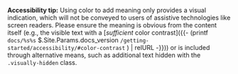 **Accessibility tip:** Using color to add meaning only provides a visual indication, which will not be conveyed to users of assistive technologies like screen readers. Please ensure the meaning is obvious from the content itself (e.g., the visible text with a [*sufficient* color contrast]({{- (printf `docs/%s%s` $.Site.Params.docs_version `/getting-started/accessibility/#color-contrast` ) | relURL -}})) or is included through alternative means, such as additional text hidden with the `.visually-hidden` class.
